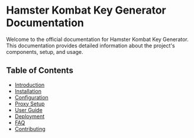# Hamster Kombat Key Generator Documentation

Welcome to the official documentation for Hamster Kombat Key Generator. 
This documentation provides detailed information about the project's components, setup, and usage.

## Table of Contents

- [Introduction](./introduction.md)
- [Installation](./installation.md)
- [Configuration](./configuration.md)
- [Proxy Setup](./proxy-setup)
- [User Guide](./user-guide.md)
- [Deployment](./deployment.md)
- [FAQ](./faq.md)
- [Contributing](./contributing.md)
